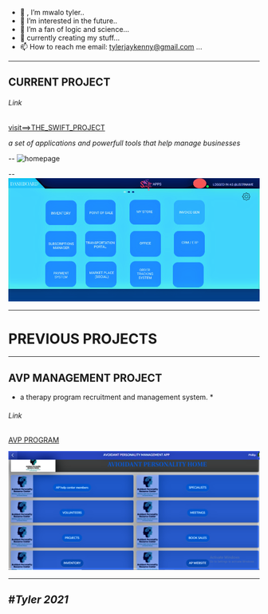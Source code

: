 - 👋 , I’m mwalo tyler..
- 👀 I’m interested in the future..
- 🌱 I’m a fan of logic and science...
- 💞️ currently creating my stuff...
- 📫 How to reach me  <a> email: tylerjaykenny@gmail.com </a>...

<!---
tylerjay254/tylerjay254 is a ✨ special ✨ repository because its `README.md` (this file) appears on your GitHub profile.
You can click the Preview link to take a look at your changes.
--->
---
  CURRENT PROJECT 
---
###### Link

[visit==>THE_SWIFT_PROJECT]( https://theswiftproject.herokuapp.com) 

*a set of applications and powerfull tools that help manage businesses*
  
--
![homepage](/gallery/1.png)

--
![DASHPAGE](/gallery/HOME.PNG)
  

---
  # PREVIOUS PROJECTS
---
 
 ## AVP MANAGEMENT PROJECT
 
 * a therapy program recruitment and management system. *
 ###### Link
 [AVP PROGRAM ](HTTPS://WWW.AVOIDANTS.ORG)
 
 ![DASHBOARD]( /gallery/homepage.PNG)
 
 ---
  #*Tyler 2021*
 ---
 




  
